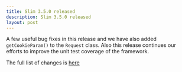 ```yaml
---
title: Slim 3.5.0 released
description: Slim 3.5.0 released
layout: post
---
```


A few useful bug fixes in this release and we have also added `getCookieParam()` to the `Request` class. Also this release continues our efforts to improve the unit test coverage of the framework.

The full list of changes is [here](https://github.com/slimphp/Slim/issues?q=milestone%3A3.5.0+is%3Aclosed)
